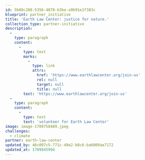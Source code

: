 ```yaml
---
id: 5b08c208-5356-4878-b3be-a9b91e1f383c
blueprint: partner_initiative
title: 'Earth Law Center: justice for nature.'
collection_type: partner-initiative
description:
  -
    type: paragraph
    content:
      -
        type: text
        marks:
          -
            type: link
            attrs:
              href: 'https://www.earthlawcenter.org/join-us'
              rel: null
              target: null
              title: null
        text: 'https://www.earthlawcenter.org/join-us'
  -
    type: paragraph
    content:
      -
        type: text
        text: 'volunteer for Earth Law Center'
image: image-1709758489.jpeg
challenges:
  - climate
partner: earth-law-center
updated_by: 46c097c5-771c-49e2-b8c6-ba6009ae7172
updated_at: 1709945994
---
```

